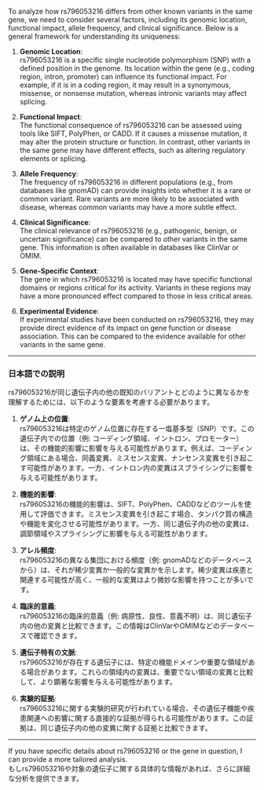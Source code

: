 To analyze how rs796053216 differs from other known variants in the same gene, we need to consider several factors, including its genomic location, functional impact, allele frequency, and clinical significance. Below is a general framework for understanding its uniqueness:

1. **Genomic Location**:  
   rs796053216 is a specific single nucleotide polymorphism (SNP) with a defined position in the genome. Its location within the gene (e.g., coding region, intron, promoter) can influence its functional impact. For example, if it is in a coding region, it may result in a synonymous, missense, or nonsense mutation, whereas intronic variants may affect splicing.

2. **Functional Impact**:  
   The functional consequence of rs796053216 can be assessed using tools like SIFT, PolyPhen, or CADD. If it causes a missense mutation, it may alter the protein structure or function. In contrast, other variants in the same gene may have different effects, such as altering regulatory elements or splicing.

3. **Allele Frequency**:  
   The frequency of rs796053216 in different populations (e.g., from databases like gnomAD) can provide insights into whether it is a rare or common variant. Rare variants are more likely to be associated with disease, whereas common variants may have a more subtle effect.

4. **Clinical Significance**:  
   The clinical relevance of rs796053216 (e.g., pathogenic, benign, or uncertain significance) can be compared to other variants in the same gene. This information is often available in databases like ClinVar or OMIM.

5. **Gene-Specific Context**:  
   The gene in which rs796053216 is located may have specific functional domains or regions critical for its activity. Variants in these regions may have a more pronounced effect compared to those in less critical areas.

6. **Experimental Evidence**:  
   If experimental studies have been conducted on rs796053216, they may provide direct evidence of its impact on gene function or disease association. This can be compared to the evidence available for other variants in the same gene.

---

### 日本語での説明
rs796053216が同じ遺伝子内の他の既知のバリアントとどのように異なるかを理解するためには、以下のような要素を考慮する必要があります。

1. **ゲノム上の位置**:  
   rs796053216は特定のゲノム位置に存在する一塩基多型（SNP）です。この遺伝子内での位置（例: コーディング領域、イントロン、プロモーター）は、その機能的影響に影響を与える可能性があります。例えば、コーディング領域にある場合、同義変異、ミスセンス変異、ナンセンス変異を引き起こす可能性があります。一方、イントロン内の変異はスプライシングに影響を与える可能性があります。

2. **機能的影響**:  
   rs796053216の機能的影響は、SIFT、PolyPhen、CADDなどのツールを使用して評価できます。ミスセンス変異を引き起こす場合、タンパク質の構造や機能を変化させる可能性があります。一方、同じ遺伝子内の他の変異は、調節領域やスプライシングに影響を与える可能性があります。

3. **アレル頻度**:  
   rs796053216の異なる集団における頻度（例: gnomADなどのデータベースから）は、それが稀少変異か一般的な変異かを示します。稀少変異は疾患と関連する可能性が高く、一般的な変異はより微妙な影響を持つことが多いです。

4. **臨床的意義**:  
   rs796053216の臨床的意義（例: 病原性、良性、意義不明）は、同じ遺伝子内の他の変異と比較できます。この情報はClinVarやOMIMなどのデータベースで確認できます。

5. **遺伝子特有の文脈**:  
   rs796053216が存在する遺伝子には、特定の機能ドメインや重要な領域がある場合があります。これらの領域内の変異は、重要でない領域の変異と比較して、より顕著な影響を与える可能性があります。

6. **実験的証拠**:  
   rs796053216に関する実験的研究が行われている場合、その遺伝子機能や疾患関連への影響に関する直接的な証拠が得られる可能性があります。この証拠は、同じ遺伝子内の他の変異に関する証拠と比較できます。

---

If you have specific details about rs796053216 or the gene in question, I can provide a more tailored analysis.  
もしrs796053216や対象の遺伝子に関する具体的な情報があれば、さらに詳細な分析を提供できます。